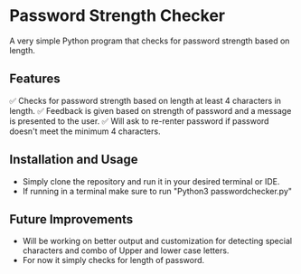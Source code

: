 # Password Strength Checker

A very simple Python program that checks for password strength based on length. 

## Features 
✅ Checks for password strength based on length at least 4 characters in length. 
✅ Feedback is given based on strength of password and a message is presented to the user. 
✅ Will ask to re-renter password if password doesn't meet the minimum 4 characters. 

## Installation and Usage 
- Simply clone the repository and run it in your desired terminal or IDE. 
- If running in a terminal make sure to run "Python3 passwordchecker.py" 

## Future Improvements
- Will be working on better output and customization for detecting special characters and combo of Upper and lower case letters. 
- For now it simply checks for length of password. 
